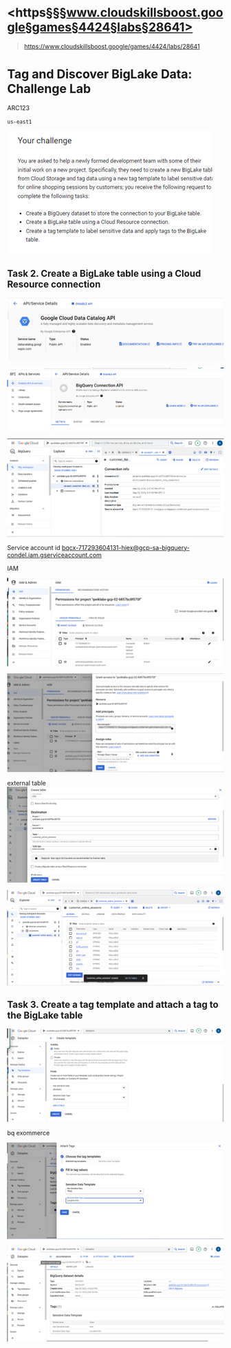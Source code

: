 # <https§§§www.cloudskillsboost.google§games§4424§labs§28641>
> <https://www.cloudskillsboost.google/games/4424/labs/28641>

# Tag and Discover BigLake Data: Challenge Lab
ARC123

`us-east1`

![Alt text](image.png)

## Task 2. Create a BigLake table using a Cloud Resource connection

![Alt text](image-1.png)

![Alt text](image-2.png)

![Alt text](image-3.png)

Service account id
bqcx-717293604131-hiex@gcp-sa-bigquery-condel.iam.gserviceaccount.com

IAM

![Alt text](image-4.png)

![Alt text](image-5.png)

external table
![Alt text](image-6.png)

![Alt text](image-7.png)

## Task 3. Create a tag template and attach a tag to the BigLake table

![Alt text](image-8.png)

bq exommerce

![Alt text](image-9.png)

![Alt text](image-10.png)